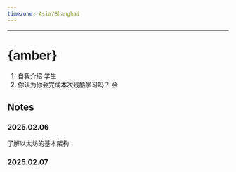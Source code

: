 ```yaml
---
timezone: Asia/Shanghai
---
```


---

# {amber}

1. 自我介绍 学生
2. 你认为你会完成本次残酷学习吗？ 会

## Notes

<!-- Content_START -->

### 2025.02.06
了解以太坊的基本架构

### 2025.02.07

<!-- Content_END -->
